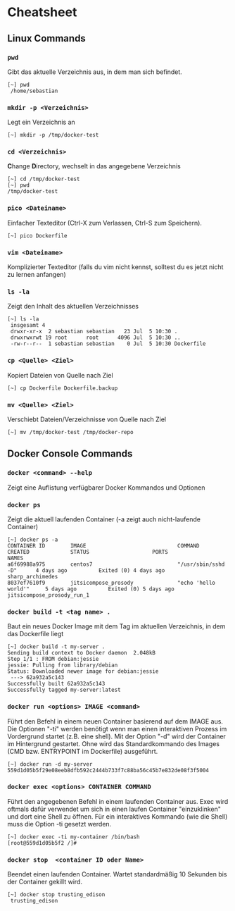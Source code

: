 # Cheatsheet 

## Linux Commands

### `pwd`
Gibt das aktuelle Verzeichnis aus, in dem man sich befindet.

```shell
[~] pwd
 /home/sebastian
```

### `mkdir -p <Verzeichnis>`
Legt ein Verzeichnis an

```shell
[~] mkdir -p /tmp/docker-test
```

### `cd <Verzeichnis>`
**C**hange **D**irectory, wechselt in das angegebene Verzeichnis

```shell
[~] cd /tmp/docker-test
[~] pwd
/tmp/docker-test
```

### `pico <Dateiname>`
Einfacher Texteditor (Ctrl-X zum Verlassen, Ctrl-S zum Speichern).

```shell
[~] pico Dockerfile
```

### `vim <Dateiname>`
Komplizierter Texteditor (falls du vim nicht kennst, solltest du es jetzt nicht zu lernen anfangen)

### `ls -la`
Zeigt den Inhalt des aktuellen Verzeichnisses

```shell
[~] ls -la
 insgesamt 4
 drwxr-xr-x  2 sebastian sebastian   23 Jul  5 10:30 .
 drwxrwxrwt 19 root      root      4096 Jul  5 10:30 ..
 -rw-r--r--  1 sebastian sebastian    0 Jul  5 10:30 Dockerfile

```
### `cp <Quelle> <Ziel>`
Kopiert Dateien von Quelle nach Ziel
```shell
[~] cp Dockerfile Dockerfile.backup
```
### `mv <Quelle> <Ziel>` 
Verschiebt Dateien/Verzeichnisse von Quelle nach Ziel
```shell
[~] mv /tmp/docker-test /tmp/docker-repo
```

## Docker Console Commands

### `docker <command> --help`
Zeigt eine Auflistung verfügbarer Docker Kommandos und Optionen
### `docker ps` 
Zeigt die aktuell laufenden Container (-a zeigt auch nicht-laufende Container)
```shell
[~] docker ps -a
CONTAINER ID        IMAGE                             COMMAND                  CREATED             STATUS                    PORTS               NAMES
a6f69988a975        centos7                           "/usr/sbin/sshd -D"      4 days ago          Exited (0) 4 days ago                         sharp_archimedes
8037ef7610f9        jitsicompose_prosody              "echo 'hello world'"     5 days ago          Exited (0) 5 days ago                         jitsicompose_prosody_run_1

```
### `docker build -t <tag name> .`
Baut ein neues Docker Image mit dem Tag <tag name> im aktuellen Verzeichnis, in dem das Dockerfile liegt
```shell
[~] docker build -t my-server .
Sending build context to Docker daemon  2.048kB
Step 1/1 : FROM debian:jessie
jessie: Pulling from library/debian
Status: Downloaded newer image for debian:jessie
 ---> 62a932a5c143
Successfully built 62a932a5c143
Successfully tagged my-server:latest

```
### `docker run <options> IMAGE <command>` 
Führt den Befehl <command> in einem neuen Container basierend auf dem IMAGE aus. Die Optionen "-ti" werden benötigt wenn man einen interaktiven Prozess im Vordergrund startet (z.B. eine shell). Mit der Option "-d" wird der Container im Hintergrund gestartet. Ohne <command> wird das Standardkommando des Images (CMD bzw. ENTRYPOINT im Dockerfile) ausgeführt.
```shell
[~] docker run -d my-server
559d1d05b5f29e08eeb8dfb592c2444b733f7c88ba56c45b7e832de08f3f5004
```

### `docker exec <options> CONTAINER COMMAND`
Führt den angegebenen Befehl in einem laufenden Container aus. Exec wird oftmals dafür verwendet um sich in einen laufen Container "einzuklinken" und dort eine Shell zu öffnen. Für ein interaktives Kommando (wie die Shell) muss die Option -ti gesetzt werden.
```shell
[~] docker exec -ti my-container /bin/bash
[root@559d1d05b5f2 /]#
```

### `docker stop  <container ID oder Name>` 
Beendet einen laufenden Container. Wartet standardmäßig 10 Sekunden bis der Container gekillt wird.
```shell
[~] docker stop trusting_edison
 trusting_edison
 
```

